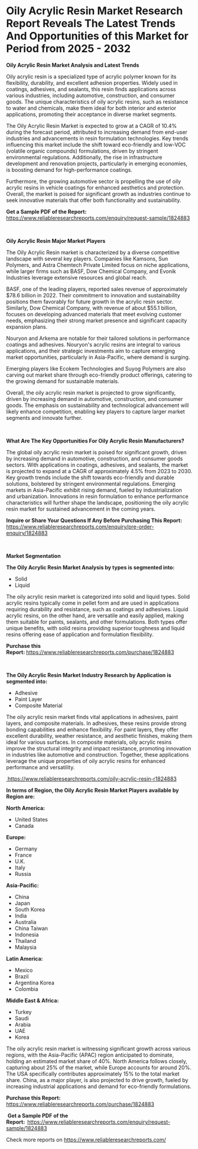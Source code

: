 <p><h1>Oily Acrylic Resin Market Research Report Reveals The Latest Trends And Opportunities of this Market for Period from 2025 - 2032</h1></p><p><strong>Oily Acrylic Resin Market Analysis and Latest Trends</strong></p>
<p><p>Oily acrylic resin is a specialized type of acrylic polymer known for its flexibility, durability, and excellent adhesion properties. Widely used in coatings, adhesives, and sealants, this resin finds applications across various industries, including automotive, construction, and consumer goods. The unique characteristics of oily acrylic resins, such as resistance to water and chemicals, make them ideal for both interior and exterior applications, promoting their acceptance in diverse market segments.</p><p>The Oily Acrylic Resin Market is expected to grow at a CAGR of 10.4% during the forecast period, attributed to increasing demand from end-user industries and advancements in resin formulation technologies. Key trends influencing this market include the shift toward eco-friendly and low-VOC (volatile organic compounds) formulations, driven by stringent environmental regulations. Additionally, the rise in infrastructure development and renovation projects, particularly in emerging economies, is boosting demand for high-performance coatings.</p><p>Furthermore, the growing automotive sector is propelling the use of oily acrylic resins in vehicle coatings for enhanced aesthetics and protection. Overall, the market is poised for significant growth as industries continue to seek innovative materials that offer both functionality and sustainability.</p></p>
<p><strong>Get a Sample PDF of the Report:&nbsp;</strong> <a href="https://www.reliableresearchreports.com/enquiry/request-sample/1824883?utm_campaign=2211&utm_medium=2&utm_source=Github&utm_content=ia&utm_term=03022025&utm_id=oily-acrylic-resin">https://www.reliableresearchreports.com/enquiry/request-sample/1824883</a></p>
<p>&nbsp;</p>
<p><strong>Oily Acrylic Resin Major Market Players</strong></p>
<p><p>The Oily Acrylic Resin market is characterized by a diverse competitive landscape with several key players. Companies like Kamsons, Sun Polymers, and Astra Chemtech Private Limited focus on niche applications, while larger firms such as BASF, Dow Chemical Company, and Evonik Industries leverage extensive resources and global reach.</p><p>BASF, one of the leading players, reported sales revenue of approximately $78.6 billion in 2022. Their commitment to innovation and sustainability positions them favorably for future growth in the acrylic resin sector. Similarly, Dow Chemical Company, with revenue of about $55.1 billion, focuses on developing advanced materials that meet evolving customer needs, emphasizing their strong market presence and significant capacity expansion plans.</p><p>Nouryon and Arkema are notable for their tailored solutions in performance coatings and adhesives. Nouryon's acrylic resins are integral to various applications, and their strategic investments aim to capture emerging market opportunities, particularly in Asia-Pacific, where demand is surging.</p><p>Emerging players like Ecokem Technologies and Suyog Polymers are also carving out market share through eco-friendly product offerings, catering to the growing demand for sustainable materials.</p><p>Overall, the oily acrylic resin market is projected to grow significantly, driven by increasing demand in automotive, construction, and consumer goods. The emphasis on sustainability and technological advancement will likely enhance competition, enabling key players to capture larger market segments and innovate further.</p></p>
<p>&nbsp;</p>
<p><strong>What Are The Key Opportunities For Oily Acrylic Resin Manufacturers?</strong></p>
<p><p>The global oily acrylic resin market is poised for significant growth, driven by increasing demand in automotive, construction, and consumer goods sectors. With applications in coatings, adhesives, and sealants, the market is projected to expand at a CAGR of approximately 4.5% from 2023 to 2030. Key growth trends include the shift towards eco-friendly and durable solutions, bolstered by stringent environmental regulations. Emerging markets in Asia-Pacific exhibit rising demand, fueled by industrialization and urbanization. Innovations in resin formulation to enhance performance characteristics will further shape the landscape, positioning the oily acrylic resin market for sustained advancement in the coming years.</p></p>
<p><strong>Inquire or Share Your Questions If Any Before Purchasing This Report:</strong> <a href="https://www.reliableresearchreports.com/enquiry/pre-order-enquiry/1824883?utm_campaign=2211&utm_medium=2&utm_source=Github&utm_content=ia&utm_term=03022025&utm_id=oily-acrylic-resin">https://www.reliableresearchreports.com/enquiry/pre-order-enquiry/1824883</a></p>
<p>&nbsp;</p>
<p><strong>Market Segmentation</strong></p>
<p><strong>The Oily Acrylic Resin Market Analysis by types is segmented into:</strong></p>
<p><ul><li>Solid</li><li>Liquid</li></ul></p>
<p><p>The oily acrylic resin market is categorized into solid and liquid types. Solid acrylic resins typically come in pellet form and are used in applications requiring durability and resistance, such as coatings and adhesives. Liquid acrylic resins, on the other hand, are versatile and easily applied, making them suitable for paints, sealants, and other formulations. Both types offer unique benefits, with solid resins providing superior toughness and liquid resins offering ease of application and formulation flexibility.</p></p>
<p><strong>Purchase this Report:&nbsp;</strong><a href="https://www.reliableresearchreports.com/purchase/1824883?utm_campaign=2211&utm_medium=2&utm_source=Github&utm_content=ia&utm_term=03022025&utm_id=oily-acrylic-resin">https://www.reliableresearchreports.com/purchase/1824883</a></p>
<p>&nbsp;</p>
<p><strong>The Oily Acrylic Resin Market Industry Research by Application is segmented into:</strong></p>
<p><ul><li>Adhesive</li><li>Paint Layer</li><li>Composite Material</li></ul></p>
<p><p>The oily acrylic resin market finds vital applications in adhesives, paint layers, and composite materials. In adhesives, these resins provide strong bonding capabilities and enhance flexibility. For paint layers, they offer excellent durability, weather resistance, and aesthetic finishes, making them ideal for various surfaces. In composite materials, oily acrylic resins improve the structural integrity and impact resistance, promoting innovation in industries like automotive and construction. Together, these applications leverage the unique properties of oily acrylic resins for enhanced performance and versatility.</p></p>
<p><a href="https://www.reliableresearchreports.com/oily-acrylic-resin-r1824883?utm_campaign=2211&utm_medium=2&utm_source=Github&utm_content=ia&utm_term=03022025&utm_id=oily-acrylic-resin">&nbsp;https://www.reliableresearchreports.com/oily-acrylic-resin-r1824883</a></p>
<p><strong>In terms of Region, the Oily Acrylic Resin Market Players available by Region are:</strong></p>
<p>
    <p> <strong> North America: </strong>
        <ul>
            <li>United States</li>
            <li>Canada</li>
        </ul>
        </p> 
    <p> <strong> Europe: </strong>
        <ul>
            <li>Germany</li>
            <li>France</li>
            <li>U.K.</li>
            <li>Italy</li>
            <li>Russia</li>
        </ul>
        </p> 
    <p> <strong> Asia-Pacific: </strong>
        <ul>
            <li>China</li>
            <li>Japan</li>
            <li>South Korea</li>
            <li>India</li>
            <li>Australia</li>
            <li>China Taiwan</li>
            <li>Indonesia</li>
            <li>Thailand</li>
            <li>Malaysia</li>
        </ul>
        </p> 
    <p> <strong> Latin America: </strong>
        <ul>
            <li>Mexico</li>
            <li>Brazil</li>
            <li>Argentina Korea</li>
            <li>Colombia</li>
        </ul>
        </p> 
    <p> <strong> Middle East & Africa: </strong>
        <ul>
            <li>Turkey</li>
            <li>Saudi</li>
            <li>Arabia</li>
            <li>UAE</li>
            <li>Korea</li>
        </ul>
    </p>
    </p>
<p><p>The oily acrylic resin market is witnessing significant growth across various regions, with the Asia-Pacific (APAC) region anticipated to dominate, holding an estimated market share of 40%. North America follows closely, capturing about 25% of the market, while Europe accounts for around 20%. The USA specifically contributes approximately 15% to the total market share. China, as a major player, is also projected to drive growth, fueled by increasing industrial applications and demand for eco-friendly formulations.</p></p>
<p><strong>Purchase this Report: </strong><a href="https://www.reliableresearchreports.com/purchase/1824883?utm_campaign=2211&utm_medium=2&utm_source=Github&utm_content=ia&utm_term=03022025&utm_id=oily-acrylic-resin">https://www.reliableresearchreports.com/purchase/1824883</a></p>
<p>&nbsp;<strong>Get a Sample PDF of the Report:&nbsp;&nbsp;</strong><a href="https://www.reliableresearchreports.com/enquiry/request-sample/1824883?utm_campaign=2211&utm_medium=2&utm_source=Github&utm_content=ia&utm_term=03022025&utm_id=oily-acrylic-resin">https://www.reliableresearchreports.com/enquiry/request-sample/1824883</a></p>
<p><strong></strong></p>
<p>Check more reports on <a href="https://www.reliableresearchreports.com/?utm_campaign=2211&utm_medium=2&utm_source=Github&utm_content=ia&utm_term=03022025&utm_id=oily-acrylic-resin">https://www.reliableresearchreports.com/</a></p>